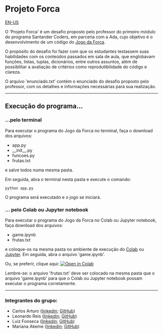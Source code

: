 # Projeto Forca

[EN-US](https://github.com/Luizfelz/forca-desafio-santander-coders/blob/main/README_EN-US.md)

O 'Projeto Forca' é um desafio proposto pelo professor do primeiro módulo do programa Santander Coders, em parceria com a Ada, cujo objetivo é o desenvolvimento de um código do [Jogo da Forca](https://pt.wikipedia.org/wiki/Jogo_da_forca).

O propósito do desafio foi fazer com que os estudantes testassem suas habilidades com os conteúdos passados em sala de aula, que englobavam funções, listas, tuplas, dicionários, entre outros assuntos, além de possibilitar a avaliação de critérios como reprodutibilidade do código e clareza.

O arquivo 'enunciado.txt' contém o enunciado do desafio proposto pelo professor, com os detalhes e informações necessárias para sua realização.

---

## Execução do programa...

### ...pelo terminal

Para executar o programa do Jogo da Forca no terminal, faça o download dos arquivos:

- app.py
- \_\_init\_\_.py
- funcoes.py
- frutas.txt

e salve todos numa mesma pasta.

Em seguida, abra o terminal nesta pasta e execute o comando:

```
python app.py
```

O programa será executado e o jogo se iniciará.

### ... pelo Colab ou Jupyter notebook

Para executar o programa do Jogo da Forca no Colab ou Jupyter notebook, faça download dos arquivos:

- game.ipynb
- frutas.txt

e coloque-os na mesma pasta no ambiente de execução do [Colab](https://colab.research.google.com/?utm_source=scs-index) ou [Jupyter](https://jupyter.org/try-jupyter/retro/notebooks/?path=notebooks/Intro.ipynb). Em seguida, abra o arquivo 'game.ipynb'.

Ou, se preferir, clique aqui: [![Open in Colab](https://colab.research.google.com/assets/colab-badge.svg)](https://colab.research.google.com/github/Luizfelz/forca-desafio-santander-coders/blob/main/game.ipynb)

Lembre-se: o arquivo 'frutas.txt' deve ser colocado na mesma pasta que o arquivo 'game.ipynb' para que o Colab ou Jupyter notebook possam executar o programa corretamente.

---

### Integrantes do grupo:

- Carlos Arturo ([linkedin](https://www.linkedin.com/in/carlos-arturo-sued-barbosa-47773827/); [GitHub]())
- Leonardo Reis ([linkedin](https://www.linkedin.com/in/leonardoreismanhaes/); [GitHub]())
- Luiz Fonseca ([linkedin](https://www.linkedin.com/in/luizfsf/); [GitHub](https://github.com/Luizfelz))
- Mariana Akeme ([linkedin](); [GitHub]())
